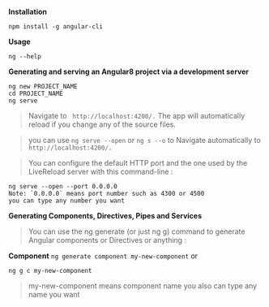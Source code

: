 

**Installation**

``` 
npm install -g angular-cli 
```

**Usage**

```
ng --help 
```

**Generating and serving an Angular8 project via a development server**

```
ng new PROJECT_NAME
cd PROJECT_NAME
ng serve
```
>Navigate to ``` http://localhost:4200/.``` The app will automatically reload if you change any of the source files.

>you can use ``` ng serve --open ``` or ``` ng s --o ``` to Navigate automatically to ``` http://localhost:4200/.```  

>You can configure the default HTTP port and the one used by the LiveReload server with this command-line :

```
ng serve --open --port 0.0.0.0
Note: `0.0.0.0` means port number such as 4300 or 4500 
you can type any number you want 
```

**Generating Components, Directives, Pipes and Services**

>You can use the ng generate (or just ng g) command to generate Angular components or Directives or anything :

**Component**
```ng generate component my-new-component```
or 

```ng g c my-new-component```
>my-new-component means component name you also can type any name you want 




